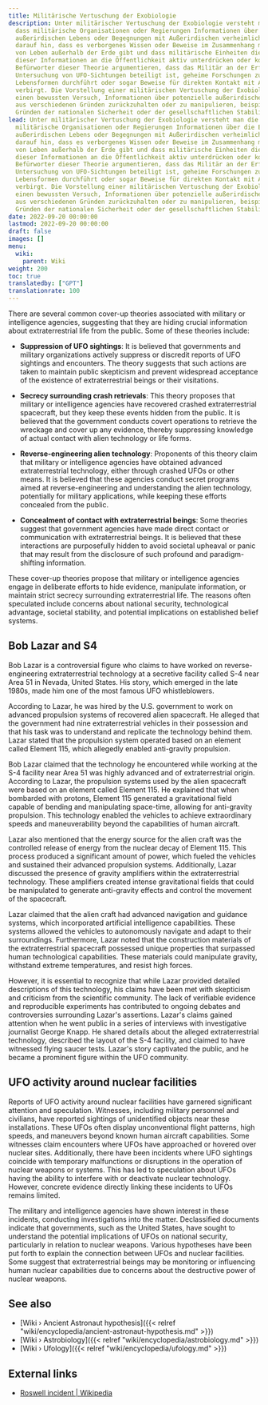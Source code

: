 ```yaml
---
title: Militärische Vertuschung der Exobiologie
description: Unter militärischer Vertuschung der Exobiologie versteht man die Idee,
  dass militärische Organisationen oder Regierungen Informationen über die Erforschung
  außerirdischen Lebens oder Begegnungen mit Außerirdischen verheimlichen. Dies deutet
  darauf hin, dass es verborgenes Wissen oder Beweise im Zusammenhang mit der Existenz
  von Leben außerhalb der Erde gibt und dass militärische Einheiten die Veröffentlichung
  dieser Informationen an die Öffentlichkeit aktiv unterdrücken oder kontrollieren.
  Befürworter dieser Theorie argumentieren, dass das Militär an der Erfassung oder
  Untersuchung von UFO-Sichtungen beteiligt ist, geheime Forschungen zu außerirdischen
  Lebensformen durchführt oder sogar Beweise für direkten Kontakt mit Außerirdischen
  verbirgt. Die Vorstellung einer militärischen Vertuschung der Exobiologie impliziert
  einen bewussten Versuch, Informationen über potenzielle außerirdische Phänomene
  aus verschiedenen Gründen zurückzuhalten oder zu manipulieren, beispielsweise aus
  Gründen der nationalen Sicherheit oder der gesellschaftlichen Stabilität.
lead: Unter militärischer Vertuschung der Exobiologie versteht man die Idee, dass
  militärische Organisationen oder Regierungen Informationen über die Erforschung
  außerirdischen Lebens oder Begegnungen mit Außerirdischen verheimlichen. Dies deutet
  darauf hin, dass es verborgenes Wissen oder Beweise im Zusammenhang mit der Existenz
  von Leben außerhalb der Erde gibt und dass militärische Einheiten die Veröffentlichung
  dieser Informationen an die Öffentlichkeit aktiv unterdrücken oder kontrollieren.
  Befürworter dieser Theorie argumentieren, dass das Militär an der Erfassung oder
  Untersuchung von UFO-Sichtungen beteiligt ist, geheime Forschungen zu außerirdischen
  Lebensformen durchführt oder sogar Beweise für direkten Kontakt mit Außerirdischen
  verbirgt. Die Vorstellung einer militärischen Vertuschung der Exobiologie impliziert
  einen bewussten Versuch, Informationen über potenzielle außerirdische Phänomene
  aus verschiedenen Gründen zurückzuhalten oder zu manipulieren, beispielsweise aus
  Gründen der nationalen Sicherheit oder der gesellschaftlichen Stabilität.
date: 2022-09-20 00:00:00
lastmod: 2022-09-20 00:00:00
draft: false
images: []
menu:
  wiki:
    parent: Wiki
weight: 200
toc: true
translatedby: ["GPT"]
translationrate: 100
---
```


There are several common cover-up theories associated with military or intelligence agencies, suggesting that they are hiding crucial information about extraterrestrial life from the public. Some of these theories include:

- **Suppression of UFO sightings**: It is believed that governments and military organizations actively suppress or discredit reports of UFO sightings and encounters. The theory suggests that such actions are taken to maintain public skepticism and prevent widespread acceptance of the existence of extraterrestrial beings or their visitations.

- **Secrecy surrounding crash retrievals**: This theory proposes that military or intelligence agencies have recovered crashed extraterrestrial spacecraft, but they keep these events hidden from the public. It is believed that the government conducts covert operations to retrieve the wreckage and cover up any evidence, thereby suppressing knowledge of actual contact with alien technology or life forms.

- **Reverse-engineering alien technology**: Proponents of this theory claim that military or intelligence agencies have obtained advanced extraterrestrial technology, either through crashed UFOs or other means. It is believed that these agencies conduct secret programs aimed at reverse-engineering and understanding the alien technology, potentially for military applications, while keeping these efforts concealed from the public.

- **Concealment of contact with extraterrestrial beings**: Some theories suggest that government agencies have made direct contact or communication with extraterrestrial beings. It is believed that these interactions are purposefully hidden to avoid societal upheaval or panic that may result from the disclosure of such profound and paradigm-shifting information.

These cover-up theories propose that military or intelligence agencies engage in deliberate efforts to hide evidence, manipulate information, or maintain strict secrecy surrounding extraterrestrial life. The reasons often speculated include concerns about national security, technological advantage, societal stability, and potential implications on established belief systems.

## Bob Lazar and S4

Bob Lazar is a controversial figure who claims to have worked on reverse-engineering extraterrestrial technology at a secretive facility called S-4 near Area 51 in Nevada, United States. His story, which emerged in the late 1980s, made him one of the most famous UFO whistleblowers.

According to Lazar, he was hired by the U.S. government to work on advanced propulsion systems of recovered alien spacecraft. He alleged that the government had nine extraterrestrial vehicles in their possession and that his task was to understand and replicate the technology behind them. Lazar stated that the propulsion system operated based on an element called Element 115, which allegedly enabled anti-gravity propulsion.

Bob Lazar claimed that the technology he encountered while working at the S-4 facility near Area 51 was highly advanced and of extraterrestrial origin. According to Lazar, the propulsion systems used by the alien spacecraft were based on an element called Element 115. He explained that when bombarded with protons, Element 115 generated a gravitational field capable of bending and manipulating space-time, allowing for anti-gravity propulsion. This technology enabled the vehicles to achieve extraordinary speeds and maneuverability beyond the capabilities of human aircraft.

Lazar also mentioned that the energy source for the alien craft was the controlled release of energy from the nuclear decay of Element 115. This process produced a significant amount of power, which fueled the vehicles and sustained their advanced propulsion systems. Additionally, Lazar discussed the presence of gravity amplifiers within the extraterrestrial technology. These amplifiers created intense gravitational fields that could be manipulated to generate anti-gravity effects and control the movement of the spacecraft.

Lazar claimed that the alien craft had advanced navigation and guidance systems, which incorporated artificial intelligence capabilities. These systems allowed the vehicles to autonomously navigate and adapt to their surroundings. Furthermore, Lazar noted that the construction materials of the extraterrestrial spacecraft possessed unique properties that surpassed human technological capabilities. These materials could manipulate gravity, withstand extreme temperatures, and resist high forces.

However, it is essential to recognize that while Lazar provided detailed descriptions of this technology, his claims have been met with skepticism and criticism from the scientific community. The lack of verifiable evidence and reproducible experiments has contributed to ongoing debates and controversies surrounding Lazar's assertions. Lazar's claims gained attention when he went public in a series of interviews with investigative journalist George Knapp. He shared details about the alleged extraterrestrial technology, described the layout of the S-4 facility, and claimed to have witnessed flying saucer tests. Lazar's story captivated the public, and he became a prominent figure within the UFO community.

## UFO activity around nuclear facilities

Reports of UFO activity around nuclear facilities have garnered significant attention and speculation. Witnesses, including military personnel and civilians, have reported sightings of unidentified objects near these installations. These UFOs often display unconventional flight patterns, high speeds, and maneuvers beyond known human aircraft capabilities. Some witnesses claim encounters where UFOs have approached or hovered over nuclear sites. Additionally, there have been incidents where UFO sightings coincide with temporary malfunctions or disruptions in the operation of nuclear weapons or systems. This has led to speculation about UFOs having the ability to interfere with or deactivate nuclear technology. However, concrete evidence directly linking these incidents to UFOs remains limited.

The military and intelligence agencies have shown interest in these incidents, conducting investigations into the matter. Declassified documents indicate that governments, such as the United States, have sought to understand the potential implications of UFOs on national security, particularly in relation to nuclear weapons. Various hypotheses have been put forth to explain the connection between UFOs and nuclear facilities. Some suggest that extraterrestrial beings may be monitoring or influencing human nuclear capabilities due to concerns about the destructive power of nuclear weapons.

## See also

- [Wiki › Ancient Astronaut hypothesis]({{< relref "wiki/encyclopedia/ancient-astronaut-hypothesis.md" >}})
- [Wiki › Astrobiology]({{< relref "wiki/encyclopedia/astrobiology.md" >}})
- [Wiki › Ufology]({{< relref "wiki/encyclopedia/ufology.md" >}})

## External links

- [Roswell incident | Wikipedia](https://en.wikipedia.org/wiki/Roswell_incident)
